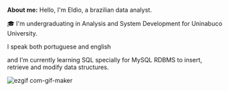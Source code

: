 **About me:**
Hello, I'm Eldio, a brazilian data analyst.

🎓 I'm undergraduating in Analysis and System Development for Uninabuco University.

I speak both portuguese and english 

and I'm currently learning SQL specially for MySQL RDBMS to insert, retrieve and modify data structures. 

![ezgif com-gif-maker](https://github.com/EldioJorgeSantos/EldioJorgeSantos/assets/125239505/a894829b-d28a-4a38-9720-9f7092f5eee7)

